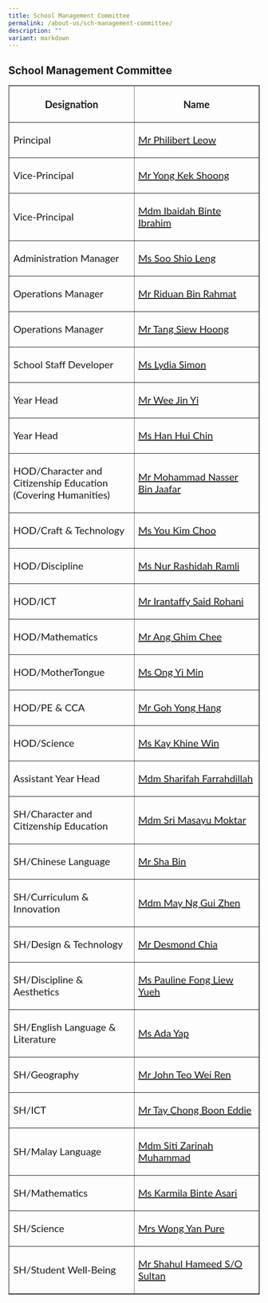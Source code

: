 ```yaml
---
title: School Management Committee
permalink: /about-us/sch-management-committee/
description: ""
variant: markdown
---
```

## School Management Committee
<table width="100%" border="1">
  <tbody>
    <tr>
      <th width="50%" style="border:1;"><p style="font-family: Lato, sans-serif; font-size: 1.25rem;">Designation</p></th>
      <th width="50%" style="border:1;"><p style="font-family: Lato, sans-serif; font-size: 1.25rem;">Name</p></th>
    </tr>
    <tr>
			<td align="left"><p style="font-family: Lato, sans-serif; font-size: 1.25rem;">Principal</p></td>
      <td align="left"><p style="font-family: Lato, sans-serif; font-size: 1.25rem;"><a href="mailto:jurongville@moe.edu.sg" target="">Mr Philibert Leow</a></p></td>
    </tr>
    <tr>
      <td align="left"><p style="font-family: Lato, sans-serif; font-size: 1.25rem;">Vice-Principal</p></td>
      <td align="left"><p style="font-family: Lato, sans-serif; font-size: 1.25rem;"><a href="mailto:jurongville@moe.edu.sg" target="">Mr Yong Kek Shoong</a></p></td>
    </tr>
    <tr>
      <td align="left"><p style="font-family: Lato, sans-serif; font-size: 1.25rem;">Vice-Principal</p></td>
      <td align="left"><p style="font-family: Lato, sans-serif; font-size: 1.25rem;"><a href="mailto:jurongville@moe.edu.sg" target="">Mdm Ibaidah Binte Ibrahim</a></p></td>
    </tr>
    <tr>
      <td align="left"><p style="font-family: Lato, sans-serif; font-size: 1.25rem;">Administration Manager</p></td>
      <td align="left"><p style="font-family: Lato, sans-serif; font-size: 1.25rem;"><a href="mailto:soo_shio_leng@schools.gov.sg" target="">Ms Soo Shio Leng</a></p></td>
    </tr>
     <tr>
      <td align="left"><p style="font-family: Lato, sans-serif; font-size: 1.25rem;">Operations Manager</p></td>
      <td align="left"><p style="font-family: Lato, sans-serif; font-size: 1.25rem;"><a href="mailto:riduan_rahmat@schools.gov.sg" target="">Mr Riduan Bin Rahmat</a></p></td>
    </tr>   <tr>
      <td align="left"><p style="font-family: Lato, sans-serif; font-size: 1.25rem;">Operations Manager</p></td>
      <td align="left"><p style="font-family: Lato, sans-serif; font-size: 1.25rem;"><a href="mailto:Tang_siew_hoong@schools.gov.sg" target="">Mr Tang Siew Hoong</a></p></td>
    </tr>
    <tr>
      <td align="left"><p style="font-family: Lato, sans-serif; font-size: 1.25rem;">School Staff Developer</p></td>
      <td align="left"><p style="font-family: Lato, sans-serif; font-size: 1.25rem;"><a href="mailto:simon_lydia_shamani@schools.gov.sg" target="">Ms Lydia Simon</a></p></td>
    </tr>
    <tr>
			<td align="left"><p style="font-family: Lato, sans-serif; font-size: 1.25rem;">Year Head</p></td>
      <td align="left"><p style="font-family: Lato, sans-serif; font-size: 1.25rem;"><a href="mailto:wee_jin_yi@schools.gov.sg" target="">Mr Wee Jin Yi</a></p></td>
    </tr>
    <tr>
      <td align="left"><p style="font-family: Lato, sans-serif; font-size: 1.25rem;">Year Head</p></td>
      <td align="left"><p style="font-family: Lato, sans-serif; font-size: 1.25rem;"><a href="mailto:han_hui_chin@schools.gov.sg" target="">Ms Han Hui Chin</a></p></td>
    </tr>    <tr>
      <td align="left"><p style="font-family: Lato, sans-serif; font-size: 1.25rem;">HOD/Character and Citizenship Education<br>(Covering Humanities)</p></td>
      <td align="left"><p style="font-family: Lato, sans-serif; font-size: 1.25rem;"><a href="mailto:Mohammad_Nasser_Jaafar@schools.gov.sg" target="">Mr Mohammad Nasser Bin Jaafar</a></p></td>
    </tr>
    <tr>
      <td align="left"><p style="font-family: Lato, sans-serif; font-size: 1.25rem;">HOD/Craft &amp; Technology</p></td>
      <td align="left"><p style="font-family: Lato, sans-serif; font-size: 1.25rem;"><a href="mailto:you_kim_choo@schools.gov.sg" target="">Ms You Kim Choo</a></p></td>
    </tr>
    <tr>
      <td align="left"><p style="font-family: Lato, sans-serif; font-size: 1.25rem;">HOD/Discipline</p></td>
      <td align="left"><p style="font-family: Lato, sans-serif; font-size: 1.25rem;"><a href="mailto:Nur_Rashidah_RAMLI@schools.gov.sg" target="">Ms Nur Rashidah Ramli</a></p></td>
    </tr>
    <tr>
      <td align="left"><p style="font-family: Lato, sans-serif; font-size: 1.25rem;">HOD/ICT </p></td>
      <td align="left"><p style="font-family: Lato, sans-serif; font-size: 1.25rem;"><a href="mailto:irantaffy_said_b_rohani@schools.gov.sg" target="">Mr Irantaffy Said Rohani</a></p></td>
    </tr>
    <tr>
      <td align="left"><p style="font-family: Lato, sans-serif; font-size: 1.25rem;">HOD/Mathematics</p></td>
      <td align="left"><p style="font-family: Lato, sans-serif; font-size: 1.25rem;"><a href="mailto:ang_ghim_chee@schools.gov.sg" target="">Mr Ang Ghim Chee</a></p></td>
    </tr>
		<tr>
      <td align="left"><p style="font-family: Lato, sans-serif; font-size: 1.25rem;">HOD/MotherTongue</p></td>
      <td align="left"><p style="font-family: Lato, sans-serif; font-size: 1.25rem;"><a href="mailto:ong_yi_min@schools.gov.sg" target="">Ms Ong Yi Min</a></p></td>
    </tr>
    <tr>
      <td align="left"><p style="font-family: Lato, sans-serif; font-size: 1.25rem;">HOD/PE &amp; CCA</p></td>
      <td align="left"><p style="font-family: Lato, sans-serif; font-size: 1.25rem;"><a href="mailto:goh_yong_hang@schools.gov.sg" target="">Mr Goh Yong Hang</a></p></td>
    </tr>
    <tr>
			<td align="left"><p style="font-family: Lato, sans-serif; font-size: 1.25rem;">HOD/Science</p></td>
<td align="left"><p style="font-family: Lato, sans-serif; font-size: 1.25rem;"><a href="mailto:kay_khine_win@schools.gov.sg" target="">Ms Kay Khine Win</a></p></td>
    </tr>
    <tr>
      <td align="left"><p style="font-family: Lato, sans-serif; font-size: 1.25rem;">Assistant Year Head</p></td>
      <td align="left"><p style="font-family: Lato, sans-serif; font-size: 1.25rem;"><a href="mailto:sharifah_farrahdillah_s_a@schools.gov.sg" target="">Mdm Sharifah Farrahdillah</a></p></td>
    </tr>
		  <tr>
      <td align="left"><p style="font-family: Lato, sans-serif; font-size: 1.25rem;">SH/Character and Citizenship Education </p></td>
      <td align="left"><p style="font-family: Lato, sans-serif; font-size: 1.25rem;"><a href="mailto:sri_masayu_moktar@schools.gov.sg" target="">Mdm Sri Masayu Moktar</a></p></td>
    </tr>
    <tr>
      <td align="left"><p style="font-family: Lato, sans-serif; font-size: 1.25rem;">SH/Chinese Language</p></td>
      <td align="left"><p style="font-family: Lato, sans-serif; font-size: 1.25rem;"><a href="mailto:sha_bin@schools.gov.sg" target="">Mr Sha Bin</a></p></td>
    </tr>
    <tr>
      <td align="left"><p style="font-family: Lato, sans-serif; font-size: 1.25rem;">SH/Curriculum &amp; Innovation</p></td>
      <td align="left"><p style="font-family: Lato, sans-serif; font-size: 1.25rem;"><a href="mailto:may_ng_gui_zhen@schools.gov.sg" target="">Mdm May Ng Gui Zhen</a></p></td>
    </tr>
		<tr>
      <td align="left"><p style="font-family: Lato, sans-serif; font-size: 1.25rem;">SH/Design &amp; Technology</p></td>
      <td align="left"><p style="font-family: Lato, sans-serif; font-size: 1.25rem;"><a href="mailto:chia_miang_heong@schools.gov.sg" target="">Mr Desmond Chia</a></p></td>
    </tr>
    <tr>
      <td align="left"><p style="font-family: Lato, sans-serif; font-size: 1.25rem;">SH/Discipline &amp; Aesthetics</p></td>
      <td align="left"><p style="font-family: Lato, sans-serif; font-size: 1.25rem;"><a href="mailto:pauline_fong_liew_yueh@schools.gov.sg" target="">Ms Pauline Fong Liew Yueh</a></p></td>
    </tr>
    <tr>
      <td align="left"><p style="font-family: Lato, sans-serif; font-size: 1.25rem;">SH/English Language &amp; Literature</p></td>
      <td align="left"><p style="font-family: Lato, sans-serif; font-size: 1.25rem;"><a href="mailto:ada_yap@schools.gov.sg" target="">Ms Ada Yap</a></p></td>
    </tr>
    <tr>
      <td align="left"><p style="font-family: Lato, sans-serif; font-size: 1.25rem;">SH/Geography</p></td>
      <td align="left"><p style="font-family: Lato, sans-serif; font-size: 1.25rem;"><a href="mailto:john_teo_wei_ren@schools.gov.sg" target="">Mr John Teo Wei Ren</a></p></td>
    </tr>
      <tr><td align="left"><p style="font-family: Lato, sans-serif; font-size: 1.25rem;">SH/ICT</p></td>
      <td align="left"><p style="font-family: Lato, sans-serif; font-size: 1.25rem;"><a href="mailto:tay_chong_boon_eddie@schools.gov.sg" target="">Mr Tay Chong Boon Eddie</a></p></td>
    </tr>
    <tr>
      <td align="left"><p style="font-family: Lato, sans-serif; font-size: 1.25rem;">SH/Malay Language</p></td>
      <td align="left"><p style="font-family: Lato, sans-serif; font-size: 1.25rem;"><a href="mailto:siti_zarinah_muhammad@schools.gov.sg" target="">Mdm Siti Zarinah Muhammad</a></p></td>
    </tr>		<tr>
      <td align="left"><p style="font-family: Lato, sans-serif; font-size: 1.25rem;">SH/Mathematics</p></td>
      <td align="left"><p style="font-family: Lato, sans-serif; font-size: 1.25rem;"><a href="mailto:karmila_asari@schools.gov.sg" target="">Ms Karmila Binte Asari</a></p></td>
    </tr>
	  <tr>
      <td align="left"><p style="font-family: Lato, sans-serif; font-size: 1.25rem;">SH/Science</p></td>
      <td align="left"><p style="font-family: Lato, sans-serif; font-size: 1.25rem;"><a href="mailto:ang_yan_pure@schools.gov.sg" target="">Mrs Wong Yan Pure</a></p></td>
    </tr>
	  <tr>
      <td align="left"><p style="font-family: Lato, sans-serif; font-size: 1.25rem;">SH/Student Well-Being</p></td>
      <td align="left"><p style="font-family: Lato, sans-serif; font-size: 1.25rem;"><a href="mailto:shahul_hameed_sultan@schools.gov.sg" target="">Mr Shahul Hameed S/O Sultan</a></p></td>
    </tr>  </tbody>
</table>